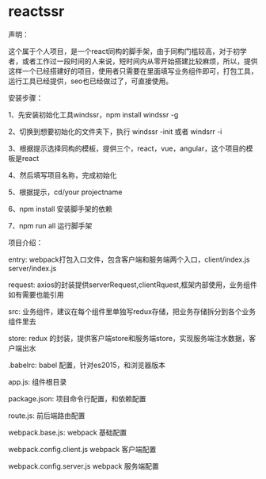 # reactssr

声明：

这个属于个人项目，是一个react同构的脚手架，由于同构门槛较高，对于初学者，或者工作过一段时间的人来说，短时间内从零开始搭建比较麻烦，所以，提供这样一个已经搭建好的项目，使用者只需要在里面填写业务组件即可，打包工具，运行工具已经提供，seo也已经做过了，可直接使用。


安装步骤：

1、先安装初始化工具windssr，npm install windssr -g

2、切换到想要初始化的文件夹下，执行 windssr -init 或者 windsrr -i

3、根据提示选择同构的模板，提供三个，react，vue，angular，这个项目的模板是react

4、然后填写项目名称，完成初始化

5、根据提示，cd/your projectname

6、npm install 安装脚手架的依赖

7、npm run all 运行脚手架


项目介绍：

entry: webpack打包入口文件，包含客户端和服务端两个入口，client/index.js server/index.js

request: axios的封装提供serverRequest,clientRquest,框架内部使用，业务组件如有需要也能引用

src: 业务组件，建议在每个组件里单独写redux存储，把业务存储拆分到各个业务组件里去

store: redux 的封装，提供客户端store和服务端store，实现服务端注水数据，客户端出水

.babelrc: babel 配置，针对es2015，和浏览器版本

app.js: 组件根目录

package.json: 项目命令行配置，和依赖配置

route.js: 前后端路由配置

webpack.base.js: webpack 基础配置

webpack.config.client.js webpack 客户端配置

webpack.config.server.js webpack 服务端配置
